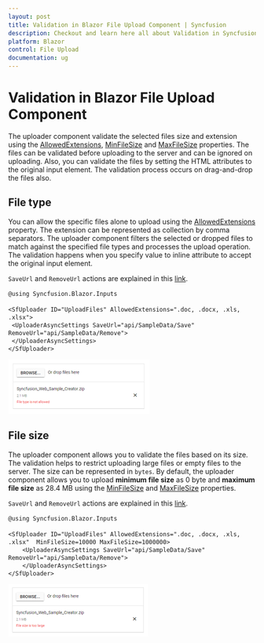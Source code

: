 ```yaml
---
layout: post
title: Validation in Blazor File Upload Component | Syncfusion
description: Checkout and learn here all about Validation in Syncfusion Blazor File Upload component and much more.
platform: Blazor
control: File Upload
documentation: ug
---
```


# Validation in Blazor File Upload Component

The uploader component validate the selected files size and extension using the [AllowedExtensions](https://help.syncfusion.com/cr/blazor/Syncfusion.Blazor.Inputs.SfUploader.html#Syncfusion_Blazor_Inputs_SfUploader_AllowedExtensions), [MinFileSize](https://help.syncfusion.com/cr/blazor/Syncfusion.Blazor.Inputs.SfUploader.html#Syncfusion_Blazor_Inputs_SfUploader_MinFileSize) and [MaxFileSize](https://help.syncfusion.com/cr/blazor/Syncfusion.Blazor.Inputs.SfUploader.html#Syncfusion_Blazor_Inputs_SfUploader_MaxFileSize) properties. The files can be validated before uploading to the server and can be ignored on uploading. Also, you can validate the files by setting the HTML attributes to the original input element. The validation process occurs on drag-and-drop the files also.

## File type

You can allow the specific files alone to upload using the [AllowedExtensions](https://help.syncfusion.com/cr/blazor/Syncfusion.Blazor.Inputs.SfUploader.html#Syncfusion_Blazor_Inputs_SfUploader_AllowedExtensions) property. The extension can be represented as collection by comma separators. The uploader component filters the selected or dropped files to match against the specified file types and processes the upload operation. The validation happens when you specify value to inline attribute to accept the original input element.

`SaveUrl` and `RemoveUrl` actions are explained in this [link](./chunk-upload/#save-and-remove-action-for-blazor-aspnet-core-hosted-application).

```cshtml
@using Syncfusion.Blazor.Inputs

<SfUploader ID="UploadFiles" AllowedExtensions=".doc, .docx, .xls, .xlsx">
 <UploaderAsyncSettings SaveUrl="api/SampleData/Save" RemoveUrl="api/SampleData/Remove">
 </UploaderAsyncSettings>
</SfUploader>
```


![Validation in Blazor FileUpload](./images/blazor-fileupload-validation.png)

## File size

The uploader component allows you to validate the files based on its size. The validation helps to restrict uploading large files or empty files to the server. The size can be represented in `bytes`. By default, the uploader component allows you to upload **minimum file size** as 0 byte and **maximum file size** as 28.4 MB using the [MinFileSize](https://help.syncfusion.com/cr/blazor/Syncfusion.Blazor.Inputs.SfUploader.html#Syncfusion_Blazor_Inputs_SfUploader_MinFileSize) and [MaxFileSize](https://help.syncfusion.com/cr/blazor/Syncfusion.Blazor.Inputs.SfUploader.html#Syncfusion_Blazor_Inputs_SfUploader_MaxFileSize) properties.

`SaveUrl` and `RemoveUrl` actions are explained in this [link](./chunk-upload/#save-and-remove-action-for-blazor-aspnet-core-hosted-application).

```cshtml
@using Syncfusion.Blazor.Inputs

<SfUploader ID="UploadFiles" AllowedExtensions=".doc, .docx, .xls, .xlsx"  MinFileSize=10000 MaxFileSize=1000000>
    <UploaderAsyncSettings SaveUrl="api/SampleData/Save" RemoveUrl="api/SampleData/Remove">
    </UploaderAsyncSettings>
</SfUploader>
```


![Validating File Size in Blazor FileUpload](./images/blazor-fileupload-size-validation.png)